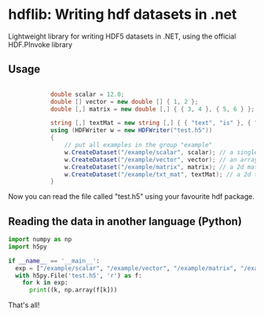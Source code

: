 # hdflib: Writing hdf datasets in .net
Lightweight library for writing HDF5 datasets in .NET, using the official HDF.PInvoke library

## Usage

```csharp

            double scalar = 12.0;
            double [] vector = new double [] { 1, 2 };
            double [,] matrix = new double [,] { { 3, 4 }, { 5, 6 } };

            string [,] textMat = new string [,] { { "text", "is" }, { "also", "supported" } };
            using (HDFWriter w = new HDFWriter("test.h5"))
            {
                // put all examples in the group "example"
                w.CreateDataset("/example/scalar", scalar); // a single value
                w.CreateDataset("/example/vector", vector); // an array or vector
                w.CreateDataset("/example/matrix", matrix); // a 2d matrix 
                w.CreateDataset("/example/txt_mat", textMat); // a 2d text matrix
            }

```

Now you can read the file called "test.h5" using your favourite hdf package.

## Reading the data in another language (Python)

```python
import numpy as np
import h5py

if __name__ == '__main__':
  exp = ["/example/scalar", "/example/vector", "/example/matrix", "/example/txt_mat"]
  with h5py.File('test.h5', 'r') as f:
    for k in exp:
      print((k, np.array(f[k]))

```

That's all!
